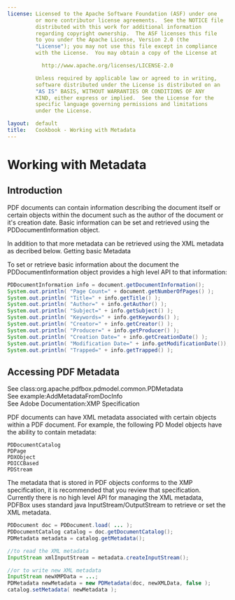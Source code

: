 ```yaml
---
license: Licensed to the Apache Software Foundation (ASF) under one
         or more contributor license agreements.  See the NOTICE file
         distributed with this work for additional information
         regarding copyright ownership.  The ASF licenses this file
         to you under the Apache License, Version 2.0 (the
         "License"); you may not use this file except in compliance
         with the License.  You may obtain a copy of the License at

           http://www.apache.org/licenses/LICENSE-2.0

         Unless required by applicable law or agreed to in writing,
         software distributed under the License is distributed on an
         "AS IS" BASIS, WITHOUT WARRANTIES OR CONDITIONS OF ANY
         KIND, either express or implied.  See the License for the
         specific language governing permissions and limitations
         under the License.

layout:  default
title:   Cookbook - Working with Metadata
---
```


# Working with Metadata

## Introduction

PDF documents can contain information describing the document itself or certain objects 
within the document such as the author of the document or it's creation date. 
Basic information can be set and retrieved using the PDDocumentInformation object.

In addition to that more metadata can be retrieved using the XML metadata as decribed below.
Getting basic Metadata

To set or retrieve basic information about the document the PDDocumentInformation object 
provides a high level API to that information:

~~~java
PDDocumentInformation info = document.getDocumentInformation();
System.out.println( "Page Count=" + document.getNumberOfPages() );
System.out.println( "Title=" + info.getTitle() );
System.out.println( "Author=" + info.getAuthor() );
System.out.println( "Subject=" + info.getSubject() );
System.out.println( "Keywords=" + info.getKeywords() );
System.out.println( "Creator=" + info.getCreator() );
System.out.println( "Producer=" + info.getProducer() );
System.out.println( "Creation Date=" + info.getCreationDate() );
System.out.println( "Modification Date=" + info.getModificationDate());
System.out.println( "Trapped=" + info.getTrapped() );      
~~~

## Accessing PDF Metadata

See class:org.apache.pdfbox.pdmodel.common.PDMetadata  
See example:AddMetadataFromDocInfo  
See Adobe Documentation:XMP Specification  

PDF documents can have XML metadata associated with certain objects within a PDF document.
For example, the following PD Model objects have the ability to contain metadata:

    PDDocumentCatalog
    PDPage
    PDXObject
    PDICCBased
    PDStream

The metadata that is stored in PDF objects conforms to the XMP specification, it is 
recommended that you review that specification. Currently there is no high level API for 
managing the XML metadata, PDFBox uses standard java InputStream/OutputStream to retrieve 
or set the XML metadata.

~~~java
PDDocument doc = PDDocument.load( ... );
PDDocumentCatalog catalog = doc.getDocumentCatalog();
PDMetadata metadata = catalog.getMetadata();

//to read the XML metadata
InputStream xmlInputStream = metadata.createInputStream();

//or to write new XML metadata
InputStream newXMPData = ...;
PDMetadata newMetadata = new PDMetadata(doc, newXMLData, false );
catalog.setMetadata( newMetadata );
~~~